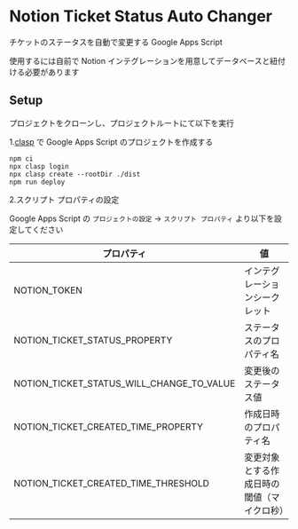 # Notion Ticket Status Auto Changer

チケットのステータスを自動で変更する Google Apps Script

使用するには自前で Notion インテグレーションを用意してデータベースと紐付ける必要があります

## Setup

プロジェクトをクローンし、プロジェクトルートにて以下を実行

1.[clasp](https://github.com/google/clasp) で Google Apps Script のプロジェクトを作成する

```shell
npm ci
npx clasp login
npx clasp create --rootDir ./dist
npm run deploy
```

2.スクリプト プロパティの設定

Google Apps Script の `プロジェクトの設定` -> `スクリプト プロパティ` より以下を設定してください

| プロパティ                                     | 値                     |
|-------------------------------------------|-----------------------|
| NOTION_TOKEN                              | インテグレーションシークレット       |
| NOTION_TICKET_STATUS_PROPERTY             | ステータスのプロパティ名          |
| NOTION_TICKET_STATUS_WILL_CHANGE_TO_VALUE | 変更後のステータス値            |
| NOTION_TICKET_CREATED_TIME_PROPERTY       | 作成日時のプロパティ名           |
| NOTION_TICKET_CREATED_TIME_THRESHOLD      | 変更対象とする作成日時の閾値（マイクロ秒） |
